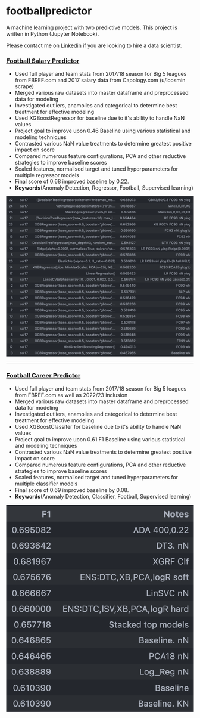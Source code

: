 # footballpredictor
 
A machine learning project with two predictive models. This project is written in Python (Jupyter Notebook).

Please contact me on [Linkedin](https://www.linkedin.com/in/nickkempe) if you are looking to hire a data scientist.

###  [Football Salary Predictor](https://github.com/NickBDA/footballpredictor/blob/main/src/notebooks/REG_EDA.ipynb)
* Used full player and team stats from 2017/18 season for Big 5 leagues from FBREF.com and 2017 salary data from Capology.com (u/lcosmin scrape) 
* Merged various raw datasets into master dataframe and preprocessed data for modeling
* Investigated outliers, anamolies and categorical to determine best treatment for effective modeling
* Used XGBoostRegressor for baseline due to it's ability to handle NaN values
* Project goal to improve upon 0.46 Baseline using various statistical and modeling techniques
* Contrasted various NaN value treatments to determine greatest positive impact on score
* Compared numerous feature configurations, PCA and other reductive strategies to improve baseline scores 
* Scaled features, normalised target and tuned hyperparameters for multiple regressor models
* Final score of 0.68 improved baseline by 0.22.
* **Keywords**(Anomaly Detection, Regressor, Football, Supervised learning)

![image](https://github.com/NickBDA/footballpredictor/blob/main/src/img/REGmodelscores.png)

---

###  [Football Career Predictor](https://github.com/NickBDA/footballpredictor/blob/main/src/notebooks/CLF_EDA.ipynb)
* Used full player and team stats from 2017/18 season for Big 5 leagues from FBREF.com as well as 2022/23 inclusion
* Merged various raw datasets into master dataframe and preprocessed data for modeling
* Investigated outliers, anamolies and categorical to determine best treatment for effective modeling
* Used XGBoostClassifer for baseline due to it's ability to handle NaN values
* Project goal to improve upon 0.61 F1 Baseline using various statistical and modeling techniques
* Contrasted various NaN value treatments to determine greatest positive impact on score
* Compared numerous feature configurations, PCA and other reductive strategies to improve baseline scores 
* Scaled features, normalised target and tuned hyperparameters for multiple classifier models
* Final score of 0.69 improved baseline by 0.08.
* **Keywords**(Anomaly Detection, Classifier, Football, Supervised learning)

![image](https://github.com/NickBDA/footballpredictor/blob/main/src/img/CLF%20F1%20results%20cropped.png)
